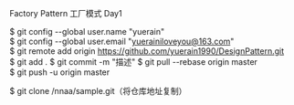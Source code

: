 Factory Pattern
工厂模式
Day1

$ git config --global user.name "yuerain"  
$ git config --global user.email "yuerainiloveyou@163.com"  
$ git remote add origin https://github.com/yuerain1990/DesignPattern.git  
$ git add .
$ git commit -m "描述"
$ git pull --rebase origin master  
$ git push -u origin master

$ git clone /nnaa/sample.git（将仓库地址复制）  